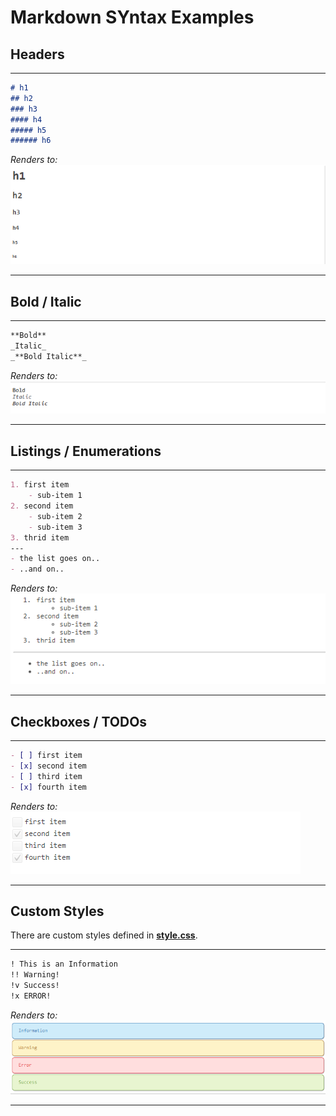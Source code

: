 # Markdown SYntax Examples

## Headers

***
```markdown
# h1
## h2
### h3
#### h4
##### h5
###### h6
```
_Renders to:_  
![custom styles](documentation/files/headers.png)
***

## Bold / Italic

***
```markdown
**Bold**  
_Italic_  
_**Bold Italic**_  
```
_Renders to:_  
![custom styles](documentation/files/bold-italic.png)
***

## Listings / Enumerations

***
```markdown
1. first item
	- sub-item 1
2. second item
	- sub-item 2
	- sub-item 3
3. thrid item
---
- the list goes on..
- ..and on..
```
_Renders to:_  
![custom styles](documentation/files/listings.png)
***

## Checkboxes / TODOs

***
```markdown
- [ ] first item  
- [x] second item  
- [ ] third item  
- [x] fourth item
```
_Renders to:_  
![custom styles](documentation/files/checkboxes.png)
***

## Custom Styles
There are custom styles defined in [**style.css**](src/main/resources/de/ott/ivy/css/style.css).
  
***
```markdown
! This is an Information
!! Warning!
!v Success!
!x ERROR!
```
_Renders to:_
![custom styles](documentation/files/custom-syntax.png)
***
